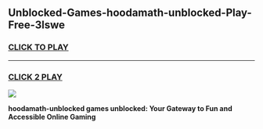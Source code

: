
## Unblocked-Games-hoodamath-unblocked-Play-Free-3lswe
<h3>
<a href="https://premium76.site?title=hoodamath-unblocked&ref=23A">CLICK TO PLAY</a></h3>
<hr>

<h3>
<a href="https://premium76.site?title=hoodamath-unblocked&ref=23A">CLICK 2 PLAY</a>
  
</h3>

<a href="https://premium76.site?title=hoodamath-unblocked&ref=23A"><img src="https://clearcache.store/games.png"></a>


**hoodamath-unblocked games unblocked: Your Gateway to Fun and Accessible Online Gaming**
